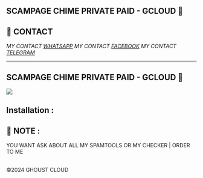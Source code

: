 ## SCAMPAGE CHIME PRIVATE PAID - GCLOUD 👾

## **📧 CONTACT**

_MY CONTACT <a href="https://wa.me/+380675877299/">WHATSAPP</a>_
_MY CONTACT <a href="https://www.facebook.com/usdsmellyy">FACEBOOK</a>_
_MY CONTACT <a href="https://web.telegram.org/k/#@usdsmellyy">TELEGRAM</a>_

---

<h2>SCAMPAGE CHIME PRIVATE PAID - GCLOUD 👾 </h2>
<img src="https://imgur.com/a/chime-ghost-cloud-3sTRQef" style="max-width:100%;">

## Installation :

## **🦄 NOTE** :

YOU WANT ASK ABOUT ALL MY SPAMTOOLS OR MY CHECKER | ORDER TO ME

<br>©2024 GHOUST CLOUD
